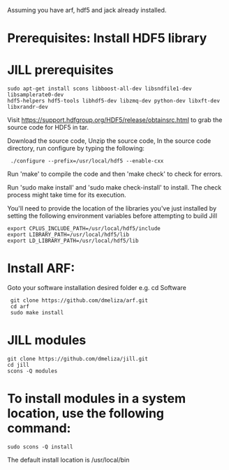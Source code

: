 Assuming you have arf, hdf5 and jack already installed.

# Prerequisites: Install HDF5 library 

# JILL prerequisites

    sudo apt-get install scons libboost-all-dev libsndfile1-dev libsamplerate0-dev
    hdf5-helpers hdf5-tools libhdf5-dev libzmq-dev python-dev libxft-dev libxrandr-dev


Visit https://support.hdfgroup.org/HDF5/release/obtainsrc.html to grab the source code for HDF5 in tar.  

Download the source code,
Unzip the source code,
In the source code directory, run configure by typing the following:
     
     ./configure --prefix=/usr/local/hdf5 --enable-cxx
Run 'make' to compile the code and then 'make check' to check for errors.

Run 'sudo make install' and 'sudo make check-install' to install.
The check process might take time for its execution.

You'll need to provide the location of the libraries you've just installed by setting the following environment variables before attempting to build Jill

    export CPLUS_INCLUDE_PATH=/usr/local/hdf5/include
    export LIBRARY_PATH=/usr/local/hdf5/lib
    export LD_LIBRARY_PATH=/usr/local/hdf5/lib

# Install ARF:
Goto your software installation desired folder
e.g.  cd Software

     git clone https://github.com/dmeliza/arf.git
     cd arf
     sudo make install	
# JILL modules
    git clone https://github.com/dmeliza/jill.git
    cd jill
    scons -Q modules
# To install modules in a system location, use the following command:
    sudo scons -Q install

The default install location is /usr/local/bin
 
